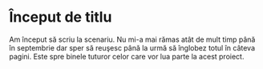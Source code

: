 # Început de titlu

Am început să scriu la scenariu. Nu mi-a mai rămas atât de mult timp până în septembrie dar sper să reuşesc până la urmă să înglobez totul în câteva pagini. Este spre binele tuturor celor care vor lua parte la acest proiect.